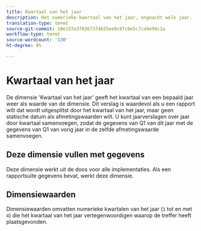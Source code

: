 ```yaml
---
title: Kwartaal van het jaar
description: Het numerieke kwartaal van het jaar, ongeacht welk jaar.
translation-type: tm+mt
source-git-commit: 10e157e370367374b55ee9c87c0e5c7ca9e99c1a
workflow-type: tm+mt
source-wordcount: '130'
ht-degree: 0%

---
```



# Kwartaal van het jaar

De dimensie &#39;Kwartaal van het jaar&#39; geeft het kwartaal van een bepaald jaar weer als waarde van de dimensie. Dit verslag is waardevol als u een rapport wilt dat wordt uitgesplitst door het kwartaal van het jaar, maar geen statische datum als afmetingswaarden wilt. U kunt jaarverslagen over jaar door kwartaal samenvoegen, zodat de gegevens van Q1 van dit jaar met de gegevens van Q1 van vorig jaar in de zelfde afmetingswaarde samenvoegen.

## Deze dimensie vullen met gegevens

Deze dimensie werkt uit de doos voor alle implementaties. Als een rapportsuite gegevens bevat, werkt deze dimensie.

## Dimensiewaarden

Dimensiewaarden omvatten numerieke kwartalen van het jaar (`1` tot en met `4`) die het kwartaal van het jaar vertegenwoordigen waarop de treffer heeft plaatsgevonden.
